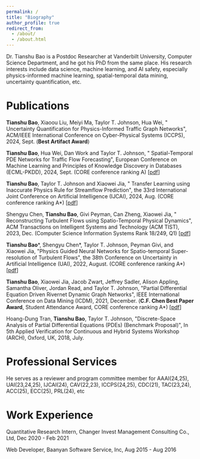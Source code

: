 ```yaml
---
permalink: /
title: "Biography"
author_profile: true
redirect_from: 
  - /about/
  - /about.html
---
```

Dr. Tianshu Bao is a Postdoc Researcher at Vanderbilt University, Computer Science Department, and he got his PhD from the same place. His research interests include data science, machine learning, and AI safety, especially physics-informed machine learning, spatial-temporal data mining, uncertainty quantification, etc. 


Publications
======
**Tianshu Bao**, Xiaoou Liu, Meiyi Ma, Taylor T. Johnson, Hua Wei, " Uncertainty Quantification for Physics-Informed Traffic Graph Networks", ACM/IEEE International Conference on Cyber-Physical Systems (ICCPS), 2024, Sept. (**Best Artifact Award**)

**Tianshu Bao**, Hua Wei, Dan Work and Taylor T. Johnson, " Spatial-Temporal PDE Networks for Traffic Flow Forecasting", European Conference on Machine Learning and Principles of Knowledge Discovery in Databases (ECML-PKDD), 2024, Sept. (CORE conference ranking A) [<a href="/files/PDE_traffic_network_ECML.pdf" target="_blank">pdf</a>]

**Tianshu Bao**, Taylor T. Johnson and Xiaowei Jia, " Transfer Learning using Inaccurate Physics Rule for Streamflow Prediction", the 33rd International Joint Conference on Artificial Intelligence (IJCAI), 2024, Aug. (CORE conference ranking A*) [<a href="/files/IJCAI.pdf" target="_blank">pdf</a>]

Shengyu Chen, **Tianshu Bao**, Givi Peyman, Can Zheng, Xiaowei Jia, " Reconstructing Turbulent Flows using Spatio-Temporal Physical Dynamics", ACM Transactions on Intelligent Systems and Technology (ACM TIST), 2023, Dec. (Computer Science Information Systems Rank 18/249, Q1) [<a href="/files/acm tist.pdf" target="_blank">pdf</a>]

**Tianshu Bao**\*, Shengyu Chen\*, Taylor T. Johnson, Peyman Givi, and Xiaowei Jia, "Physics Guided Neural Networks for Spatio-temporal Super-resolution of Turbulent Flows", the 38th Conference on Uncertainty in Artificial Intelligence (UAI), 2022, August. (CORE conference ranking A*) [<a href="/files/uai.pdf" target="_blank">pdf</a>]

**Tianshu Bao**, Xiaowei Jia, Jacob Zwart, Jeffrey Sadler, Alison Appling, Samantha Oliver, Jordan Read, and Taylor T. Johnson, "Partial Differential Equation Driven Rivernet Dynamic Graph Networks", IEEE International Conference on Data Mining (ICDM), 2021, December. (**C.F. Chen Best Paper Award**, Student Attendance Award, CORE conference ranking A*) [<a href="/files/icdm.pdf" target="_blank">pdf</a>]

Hoang-Dung Tran, **Tianshu Bao**, Taylor T. Johnson, "Discrete-Space Analysis of Partial Differential Equations (PDEs) (Benchmark Proposal)", In 5th Applied Verification for Continuous and Hybrid Systems Workshop (ARCH), Oxford, UK, 2018, July.

Professional Services
======
He serves as a reviewer and program committee member for AAAI(24,25), UAI(23,24,25), IJCAI(24), CAV(22,23), ICCPS(24,25), CDC(21), TAC(23,24), ACC(25), ECC(25), PRL(24), etc

Work Experience
======
Quantitative Research Intern, Changer Invest Management Consulting Co., Ltd,  Dec 2020 - Feb 2021

Web Developer, Baanyan Software Service, Inc, Aug 2015 - Aug 2016 


